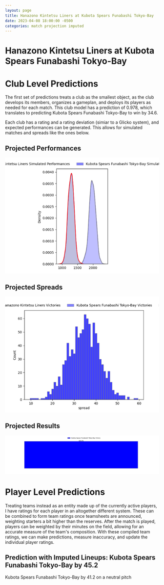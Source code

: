 ```yaml
---  
layout: page  
title: Hanazono Kintetsu Liners at Kubota Spears Funabashi Tokyo-Bay  
date: 2023-04-08 18:00:00 -0500  
categories: match projection imputed  
---
```

# Hanazono Kintetsu Liners at Kubota Spears Funabashi Tokyo-Bay

# Club Level Predictions


The first set of predictions treats a club as the smallest object, as the club develops its members, organizes a gameplan, and deploys its players as needed for each match. This club model has a prediction of 0.978, which translates to predicting Kubota Spears Funabashi Tokyo-Bay to win by 34.6.

Each club has a rating and a rating deviation (simiar to a Glicko system), and expected performances can be generated. This allows for simulated matches and spreads like the ones below.
## Projected Performances


![Projected Performances](plots/performances_2023-04-08-KubotaSpearsFunabashiTokyo-Bay-HanazonoKintetsuLiners.png)
## Projected Spreads


![Projected Spreads](plots/spreads_2023-04-08-KubotaSpearsFunabashiTokyo-Bay-HanazonoKintetsuLiners.png)
## Projected Results


![Projected Results](plots/resultbar_2023-04-08-KubotaSpearsFunabashiTokyo-Bay-HanazonoKintetsuLiners.png)
# Player Level Predictions


Treating teams instead as an entity made up of the currently active players, I have ratings for each player in an altogether different system. These can be combined to form team ratings once teamsheets are announced, weighting starters a bit higher than the reserves. After the match is played, players can be weighted by their minutes on the field, allowing for an accurate measure of the team's composition. With these compiled team ratings, we can make predictions, measure inaccuracy, and update the individual player ratings.
## Prediction with Imputed Lineups: Kubota Spears Funabashi Tokyo-Bay by 45.2


Kubota Spears Funabashi Tokyo-Bay by 41.2 on a neutral pitch

